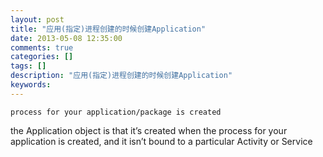 ```yaml
---
layout: post
title: "应用(指定)进程创建的时候创建Application"
date: 2013-05-08 12:35:00 
comments: true
categories: []
tags: []
description: "应用(指定)进程创建的时候创建Application"
keywords: 
---
```



 
  
   
    process for your application/package is created
   
   
   
  
 
 
  
   the Application object is that it’s created when the process for your application is created, and it isn’t bound to a particular Activity or Service
  
 


